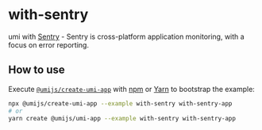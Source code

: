# with-sentry

umi with [Sentry](https://github.com/getsentry/sentry) - Sentry is cross-platform application monitoring, with a focus on error reporting.

## How to use

Execute [`@umijs/create-umi-app`](https://github.com/umijs/umi/tree/3.x/packages/create-umi-app) with [npm](https://docs.npmjs.com/cli/init) or [Yarn](https://yarnpkg.com/lang/en/docs/cli/create/) to bootstrap the example:

```bash
npx @umijs/create-umi-app --example with-sentry with-sentry-app
# or
yarn create @umijs/umi-app --example with-sentry with-sentry-app
```
